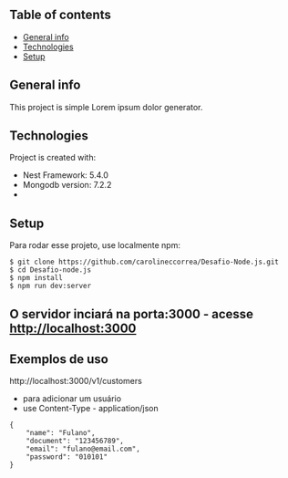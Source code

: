 ## Table of contents
* [General info](#general-info)
* [Technologies](#technologies)
* [Setup](#setup)

## General info
This project is simple Lorem ipsum dolor generator.
	
## Technologies
Project is created with:
* Nest Framework: 5.4.0
* Mongodb version: 7.2.2
* 
	
## Setup
Para rodar esse projeto, use localmente npm:

```
$ git clone https://github.com/carolineccorrea/Desafio-Node.js.git
$ cd Desafio-node.js
$ npm install
$ npm run dev:server
```
## O servidor inciará na porta:3000 - acesse <http://localhost:3000> 

## Exemplos de uso
http://localhost:3000/v1/customers

* para adicionar um usuário 
* use Content-Type - application/json

```
{
	"name": "Fulano",
	"document": "123456789",
	"email": "fulano@email.com",
	"password": "010101"
}

```
